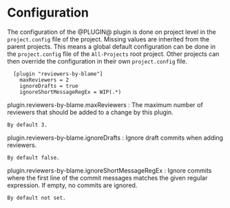 Configuration
=============

The configuration of the @PLUGIN@ plugin is done on project level in
the `project.config` file of the project. Missing values are inherited
from the parent projects. This means a global default configuration can
be done in the `project.config` file of the `All-Projects` root project.
Other projects can then override the configuration in their own
`project.config` file.

```
  [plugin "reviewers-by-blame"]
    maxReviewers = 2    
    ignoreDrafts = true
    ignoreShortMessageRegEx = WIP(.*)
```

plugin.reviewers-by-blame.maxReviewers
:	The maximum number of reviewers that should be added to a change by
	this plugin.

	By default 3.


plugin.reviewers-by-blame.ignoreDrafts
:	Ignore draft commits when adding reviewers.

	By default false.


plugin.reviewers-by-blame.ignoreShortMessageRegEx
:	Ignore commits where the first line of the commit messages matches
    the given regular expression. If empty, no commits are ignored.

	By default not set.